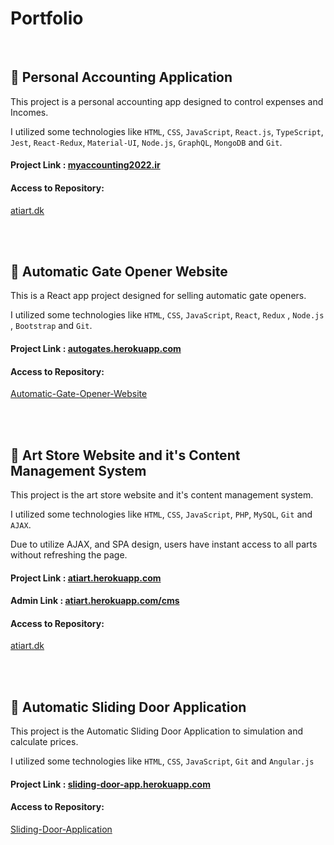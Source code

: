 # Portfolio

<br/>

## 🌱  Personal Accounting Application

This project is a personal accounting app designed to control expenses and Incomes.

I utilized some technologies like `HTML`, `CSS`, `JavaScript`, `React.js`, `TypeScript`, `Jest`, `React-Redux`, `Material-UI`, `Node.js`, `GraphQL`, `MongoDB` and `Git`.

#### Project Link : <a href="http://myaccounting2022.ir/">myaccounting2022.ir</a>

#### Access to Repository:
<a href="https://github.com/alinematollahi/atiart.dk"> atiart.dk </a>

<br/>
<br/>

## 🌱  Automatic Gate Opener Website

This is a React app project designed for selling automatic gate openers.

I utilized some technologies like `HTML`, `CSS`, `JavaScript`, `React`, `Redux` , `Node.js` , `Bootstrap` and `Git`.

#### Project Link : <a href="https://autogates.herokuapp.com/">autogates.herokuapp.com </a>

#### Access to Repository:
<a href="https://github.com/alinematollahi/Automatic-Gate-Opener-Website"> Automatic-Gate-Opener-Website </a>

<br/>
<br/>

## 🌱  Art Store Website and it's Content Management System

This project is the art store website and it's content management system.

I utilized some technologies like `HTML`, `CSS`, `JavaScript`, `PHP`, `MySQL`, `Git` and `AJAX`.

Due to utilize AJAX, and SPA design, users have instant access to all parts without refreshing the page.

#### Project Link : <a href="https://atiart.herokuapp.com/">atiart.herokuapp.com </a>
#### Admin Link : <a href="https://atiart.herokuapp.com/cms">atiart.herokuapp.com/cms </a>

#### Access to Repository:
<a href="https://github.com/alinematollahi/atiart.dk"> atiart.dk </a>

<br/>
<br/>

## 🌱  Automatic Sliding Door Application

This project is the Automatic Sliding Door Application to simulation and calculate prices.

I utilized some technologies like `HTML`, `CSS`, `JavaScript`, `Git` and `Angular.js`

#### Project Link : <a href="https://sliding-door-app.herokuapp.com/">sliding-door-app.herokuapp.com </a>

#### Access to Repository:
<a href="https://github.com/alinematollahi/Sliding-Door-Application"> Sliding-Door-Application </a>
